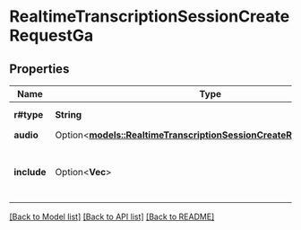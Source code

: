 # RealtimeTranscriptionSessionCreateRequestGa

## Properties

Name | Type | Description | Notes
------------ | ------------- | ------------- | -------------
**r#type** | **String** | The type of session to create. Always `transcription` for transcription sessions.  | 
**audio** | Option<[**models::RealtimeTranscriptionSessionCreateRequestGaAudio**](RealtimeTranscriptionSessionCreateRequestGA_audio.md)> |  | [optional]
**include** | Option<**Vec<String>**> | Additional fields to include in server outputs.  `item.input_audio_transcription.logprobs`: Include logprobs for input audio transcription.  | [optional]

[[Back to Model list]](../README.md#documentation-for-models) [[Back to API list]](../README.md#documentation-for-api-endpoints) [[Back to README]](../README.md)


